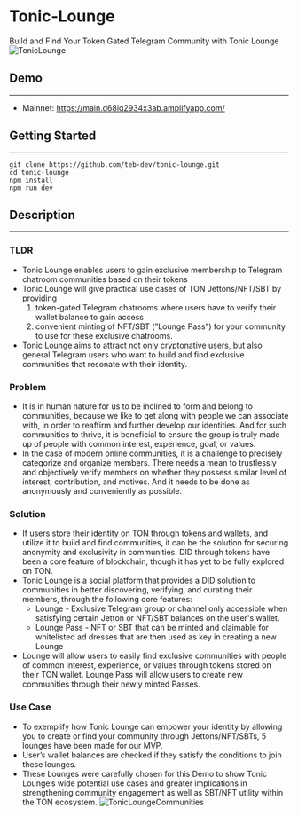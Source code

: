 # Tonic-Lounge
Build and Find Your Token Gated Telegram Community with Tonic Lounge
![TonicLounge](https://user-images.githubusercontent.com/109274779/225541738-e5031828-054c-4649-bfa4-8a5748f01244.png)


## Demo
---
- Mainnet: https://main.d68iq2934x3ab.amplifyapp.com/

## Getting Started
---
```
git clone https://github.com/teb-dev/tonic-lounge.git
cd tonic-lounge
npm install
npm run dev
```

## Description
---
### TLDR
- Tonic Lounge enables users to gain exclusive membership to Telegram chatroom communities based on their tokens
- Tonic Lounge will give practical use cases of TON Jettons/NFT/SBT by providing 
  1) token-gated Telegram chatrooms where users have to verify their wallet balance to gain access
  2) convenient minting of NFT/SBT (”Lounge Pass”) for your community to use for these exclusive chatrooms.
- Tonic Lounge aims to attract not only cryptonative users, but also general Telegram users who want to build and find exclusive communities that resonate with their identity.

### Problem
- It is in human nature for us to be inclined to form and belong to communities, because we like to get along with people we can associate with, in order to reaffirm and further develop our identities. And for such communities to thrive, it is beneficial to ensure the group is truly made up of people with common interest, experience, goal, or values.
- In the case of modern online communities, it is a challenge to precisely categorize and organize members. There needs a mean to trustlessly and objectively verify members on whether they possess similar level of interest, contribution, and motives. And it needs to be done as anonymously and conveniently as possible.

### Solution
- If users store their identity on TON through tokens and wallets, and utilize it to build and find communities, it can be the solution for securing anonymity and exclusivity in communities. DID through tokens have been a core feature of blockchain, though it has yet to be fully explored on TON.
- Tonic Lounge is a social platform that provides a DID solution to communities in better discovering, verifying, and curating their members, through the following core features:
  - Lounge - Exclusive Telegram group or channel only accessible when satisfying certain Jetton or NFT/SBT balances on the user's wallet.
  - Lounge Pass - NFT or SBT that can be minted and claimable for whitelisted ad dresses that are then used as key in creating a new Lounge
- Lounge will allow users to easily find exclusive communities with people of common interest, experience, or values through tokens stored on their TON wallet. Lounge Pass will allow users to create new communities through their newly minted Passes.

### Use Case
- To exemplify how Tonic Lounge can empower your identity by allowing you to create or find your community through Jettons/NFT/SBTs, 5 lounges have been made for our MVP.
- User’s wallet balances are checked if they satisfy the conditions to join these lounges.
- These Lounges were carefully chosen for this Demo to show Tonic Lounge’s wide potential use cases and greater implications in strengthening community engagement as well as SBT/NFT utility within the TON ecosystem.
![TonicLoungeCommunities](https://user-images.githubusercontent.com/109274779/225542862-9a7f7c72-8b80-42e6-9553-18c40c63b137.jpeg)

